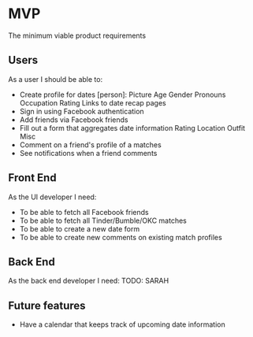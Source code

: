 # MVP
The minimum viable product requirements

## Users
As a user I should be able to:

* Create  profile for dates [person]:
   Picture
   Age
   Gender Pronouns
   Occupation
   Rating
   Links to date recap pages
* Sign in using Facebook authentication
* Add friends via Facebook friends
* Fill out a form that aggregates date information
   Rating
   Location
   Outfit
   Misc
* Comment on a friend's profile of a matches
* See notifications when a friend comments

## Front End
As the UI developer I need:

* To be able to fetch all Facebook friends
* To be able to fetch all Tinder/Bumble/OKC matches
* To be able to create a new date form
* To be able to create new comments on existing match profiles

## Back End
As the back end developer I need:
TODO: SARAH

## Future features

* Have a calendar that keeps track of upcoming date information
